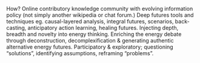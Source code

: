 How?
Online contributory knowledge community with evolving information policy (not simply another wikipedia or chat forum.)
Deep futures tools and techniques eg. causal-layered analysis, integral futures, scenarios, back-casting, anticipatory action learning, healing futures.
Injecting depth, breadth and novelty into energy thinking.
Enriching the energy debate through deconstruction, decomplexification & generating authentic alternative energy futures.
Participatory & exploratory; questioning “solutions”, identifying assumptions, reframing “problems”.